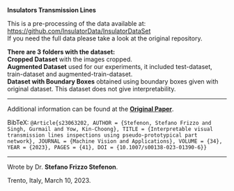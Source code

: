 **Insulators Transmission Lines**

This is a pre-processing of the data available at:   
https://github.com/InsulatorData/InsulatorDataSet   
If you need the full data please take a look at the original repository.

**There are 3 folders with the dataset:**   
**Cropped Dataset** with the images cropped.   
**Augmented Dataset** used for our experiments, it included test-dataset, train-dataset and augmented-train-dataset.   
**Dataset with Boundary Boxes** obtained using boundary boxes given with original dataset. This dataset does not give interpretability.  

---

Additional information can be found at the **[Original Paper](https://doi.org/10.1007/s00138-023-01390-6)**.

BibTeX:
`@Article{s23063202, AUTHOR = {Stefenon, Stefano Frizzo and Singh, Gurmail and Yow, Kin-Choong}, TITLE = {Interpretable visual transmission lines inspections using pseudo-prototypical part network}, JOURNAL = {Machine Vision and Applications}, VOLUME = {34}, YEAR = {2023}, PAGES = {41}, DOI = {10.1007/s00138-023-01390-6}}`

---

Wrote by Dr. **Stefano Frizzo Stefenon**.

Trento, Italy, March 10, 2023.
